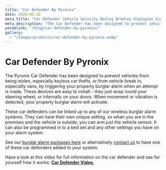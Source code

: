 ```yaml
---
title: "Car Defender By Pyronix"
date: 2024-02-22
meta_title: "Car Defender Vehicle Security Bexley Bromley Orpington Sidcup Eltham - MyAlarm Security"
meta_description: "The Car Defender has been designed to prevent vehicles from being stolen or from vehicle break ins by triggering your burglar alarm when an attempt is made"
permalink: "/blog/car-defender-by-pyronix/"
gallery:
  - "/images/products/car-defender-by-pyronix.webp"
---
```


# Car Defender By Pyronix

The Pyronix Car Defender has been designed to prevent vehicles from being stolen, especially keyless car thefts, or from vehicle break in, especially vans, by triggering your property burglar alarm when an attempt is made. These devices are easy to install - they just wrap round your steering wheel, or internally on your doors. When movement or vibration is detected, your property burglar alarm will activate.

These car defenders can be linked up to any of our wireless burglar alarm systems. They can have their own unique setting, so when you are in the premises and the vehicle is outside, you can arm just the vehicle sensor. It can also be programmed in to a bed set and any other settings you have on your alarm system.

See our [burglar alarm packages here](/categories/burglar-alarms/) or alternatively [contact us](/contact/) to have one of these car defenders added to your system.

Have a look at this video for full information on the car defender and see for yourself how it works: [](https://youtu.be/-ITA2MsqPCA) **[Car Defender Video](https://youtu.be/-ITA2MsqPCA)**[**.**](https://youtu.be/-ITA2MsqPCA)